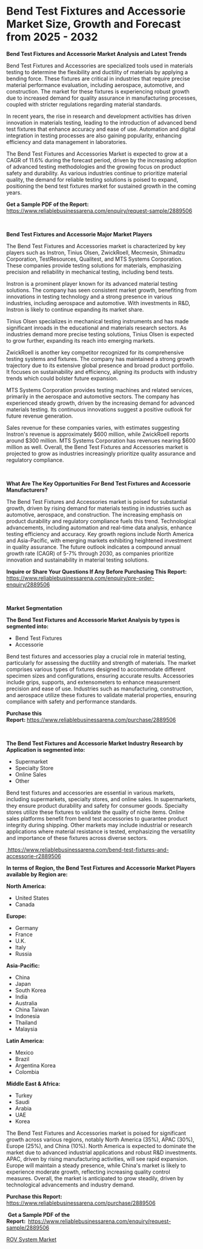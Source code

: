 <p><h1>Bend Test Fixtures and Accessorie Market Size, Growth and Forecast from 2025 - 2032</h1></p><p><strong>Bend Test Fixtures and Accessorie Market Analysis and Latest Trends</strong></p>
<p><p>Bend Test Fixtures and Accessories are specialized tools used in materials testing to determine the flexibility and ductility of materials by applying a bending force. These fixtures are critical in industries that require precise material performance evaluation, including aerospace, automotive, and construction. The market for these fixtures is experiencing robust growth due to increased demand for quality assurance in manufacturing processes, coupled with stricter regulations regarding material standards.</p><p>In recent years, the rise in research and development activities has driven innovation in materials testing, leading to the introduction of advanced bend test fixtures that enhance accuracy and ease of use. Automation and digital integration in testing processes are also gaining popularity, enhancing efficiency and data management in laboratories.</p><p>The Bend Test Fixtures and Accessories Market is expected to grow at a CAGR of 11.6% during the forecast period, driven by the increasing adoption of advanced testing methodologies and the growing focus on product safety and durability. As various industries continue to prioritize material quality, the demand for reliable testing solutions is poised to expand, positioning the bend test fixtures market for sustained growth in the coming years.</p></p>
<p><strong>Get a Sample PDF of the Report:&nbsp;</strong> <a href="https://www.reliablebusinessarena.com/enquiry/request-sample/2889506?utm_campaign=1990&utm_medium=2&utm_source=Github&utm_content=ia&utm_term=14032025&utm_id=bend-test-fixtures-and-accessorie">https://www.reliablebusinessarena.com/enquiry/request-sample/2889506</a></p>
<p>&nbsp;</p>
<p><strong>Bend Test Fixtures and Accessorie Major Market Players</strong></p>
<p><p>The Bend Test Fixtures and Accessories market is characterized by key players such as Instron, Tinius Olsen, ZwickRoell, Mecmesin, Shimadzu Corporation, TestResources, Qualitest, and MTS Systems Corporation. These companies provide testing solutions for materials, emphasizing precision and reliability in mechanical testing, including bend tests.</p><p>Instron is a prominent player known for its advanced material testing solutions. The company has seen consistent market growth, benefiting from innovations in testing technology and a strong presence in various industries, including aerospace and automotive. With investments in R&D, Instron is likely to continue expanding its market share.</p><p>Tinius Olsen specializes in mechanical testing instruments and has made significant inroads in the educational and materials research sectors. As industries demand more precise testing solutions, Tinius Olsen is expected to grow further, expanding its reach into emerging markets.</p><p>ZwickRoell is another key competitor recognized for its comprehensive testing systems and fixtures. The company has maintained a strong growth trajectory due to its extensive global presence and broad product portfolio. It focuses on sustainability and efficiency, aligning its products with industry trends which could bolster future expansion.</p><p>MTS Systems Corporation provides testing machines and related services, primarily in the aerospace and automotive sectors. The company has experienced steady growth, driven by the increasing demand for advanced materials testing. Its continuous innovations suggest a positive outlook for future revenue generation.</p><p>Sales revenue for these companies varies, with estimates suggesting Instron's revenue is approximately $600 million, while ZwickRoell reports around $300 million. MTS Systems Corporation has revenues nearing $600 million as well. Overall, the Bend Test Fixtures and Accessories market is projected to grow as industries increasingly prioritize quality assurance and regulatory compliance.</p></p>
<p>&nbsp;</p>
<p><strong>What Are The Key Opportunities For Bend Test Fixtures and Accessorie Manufacturers?</strong></p>
<p><p>The Bend Test Fixtures and Accessories market is poised for substantial growth, driven by rising demand for materials testing in industries such as automotive, aerospace, and construction. The increasing emphasis on product durability and regulatory compliance fuels this trend. Technological advancements, including automation and real-time data analysis, enhance testing efficiency and accuracy. Key growth regions include North America and Asia-Pacific, with emerging markets exhibiting heightened investment in quality assurance. The future outlook indicates a compound annual growth rate (CAGR) of 5-7% through 2030, as companies prioritize innovation and sustainability in material testing solutions.</p></p>
<p><strong>Inquire or Share Your Questions If Any Before Purchasing This Report:</strong> <a href="https://www.reliablebusinessarena.com/enquiry/pre-order-enquiry/2889506?utm_campaign=1990&utm_medium=2&utm_source=Github&utm_content=ia&utm_term=14032025&utm_id=bend-test-fixtures-and-accessorie">https://www.reliablebusinessarena.com/enquiry/pre-order-enquiry/2889506</a></p>
<p>&nbsp;</p>
<p><strong>Market Segmentation</strong></p>
<p><strong>The Bend Test Fixtures and Accessorie Market Analysis by types is segmented into:</strong></p>
<p><ul><li>Bend Test Fixtures</li><li>Accessorie</li></ul></p>
<p><p>Bend test fixtures and accessories play a crucial role in material testing, particularly for assessing the ductility and strength of materials. The market comprises various types of fixtures designed to accommodate different specimen sizes and configurations, ensuring accurate results. Accessories include grips, supports, and extensometers to enhance measurement precision and ease of use. Industries such as manufacturing, construction, and aerospace utilize these fixtures to validate material properties, ensuring compliance with safety and performance standards.</p></p>
<p><strong>Purchase this Report:&nbsp;</strong><a href="https://www.reliablebusinessarena.com/purchase/2889506?utm_campaign=1990&utm_medium=2&utm_source=Github&utm_content=ia&utm_term=14032025&utm_id=bend-test-fixtures-and-accessorie">https://www.reliablebusinessarena.com/purchase/2889506</a></p>
<p>&nbsp;</p>
<p><strong>The Bend Test Fixtures and Accessorie Market Industry Research by Application is segmented into:</strong></p>
<p><ul><li>Supermarket</li><li>Specialty Store</li><li>Online Sales</li><li>Other</li></ul></p>
<p><p>Bend test fixtures and accessories are essential in various markets, including supermarkets, specialty stores, and online sales. In supermarkets, they ensure product durability and safety for consumer goods. Specialty stores utilize these fixtures to validate the quality of niche items. Online sales platforms benefit from bend test accessories to guarantee product integrity during shipping. Other markets may include industrial or research applications where material resistance is tested, emphasizing the versatility and importance of these fixtures across diverse sectors.</p></p>
<p><a href="https://www.reliablebusinessarena.com/bend-test-fixtures-and-accessorie-r2889506?utm_campaign=1990&utm_medium=2&utm_source=Github&utm_content=ia&utm_term=14032025&utm_id=bend-test-fixtures-and-accessorie">&nbsp;https://www.reliablebusinessarena.com/bend-test-fixtures-and-accessorie-r2889506</a></p>
<p><strong>In terms of Region, the Bend Test Fixtures and Accessorie Market Players available by Region are:</strong></p>
<p>
    <p> <strong> North America: </strong>
        <ul>
            <li>United States</li>
            <li>Canada</li>
        </ul>
        </p> 
    <p> <strong> Europe: </strong>
        <ul>
            <li>Germany</li>
            <li>France</li>
            <li>U.K.</li>
            <li>Italy</li>
            <li>Russia</li>
        </ul>
        </p> 
    <p> <strong> Asia-Pacific: </strong>
        <ul>
            <li>China</li>
            <li>Japan</li>
            <li>South Korea</li>
            <li>India</li>
            <li>Australia</li>
            <li>China Taiwan</li>
            <li>Indonesia</li>
            <li>Thailand</li>
            <li>Malaysia</li>
        </ul>
        </p> 
    <p> <strong> Latin America: </strong>
        <ul>
            <li>Mexico</li>
            <li>Brazil</li>
            <li>Argentina Korea</li>
            <li>Colombia</li>
        </ul>
        </p> 
    <p> <strong> Middle East & Africa: </strong>
        <ul>
            <li>Turkey</li>
            <li>Saudi</li>
            <li>Arabia</li>
            <li>UAE</li>
            <li>Korea</li>
        </ul>
    </p>
    </p>
<p><p>The Bend Test Fixtures and Accessories market is poised for significant growth across various regions, notably North America (35%), APAC (30%), Europe (25%), and China (10%). North America is expected to dominate the market due to advanced industrial applications and robust R&D investments. APAC, driven by rising manufacturing activities, will see rapid expansion. Europe will maintain a steady presence, while China's market is likely to experience moderate growth, reflecting increasing quality control measures. Overall, the market is anticipated to grow steadily, driven by technological advancements and industry demand.</p></p>
<p><strong>Purchase this Report: </strong><a href="https://www.reliablebusinessarena.com/purchase/2889506?utm_campaign=1990&utm_medium=2&utm_source=Github&utm_content=ia&utm_term=14032025&utm_id=bend-test-fixtures-and-accessorie">https://www.reliablebusinessarena.com/purchase/2889506</a></p>
<p>&nbsp;<strong>Get a Sample PDF of the Report:&nbsp;&nbsp;</strong><a href="https://www.reliablebusinessarena.com/enquiry/request-sample/2889506?utm_campaign=1990&utm_medium=2&utm_source=Github&utm_content=ia&utm_term=14032025&utm_id=bend-test-fixtures-and-accessorie">https://www.reliablebusinessarena.com/enquiry/request-sample/2889506</a></p>
<p><strong></strong></p>
<p><p><a href="https://github.com/MarciaRunte/Market-Research-Report-List-2/blob/main/rov-system-market.md?utm_campaign=1990&utm_medium=2&utm_source=Github&utm_content=ia&utm_term=14032025&utm_id=bend-test-fixtures-and-accessorie">ROV System Market</a></p></p>
